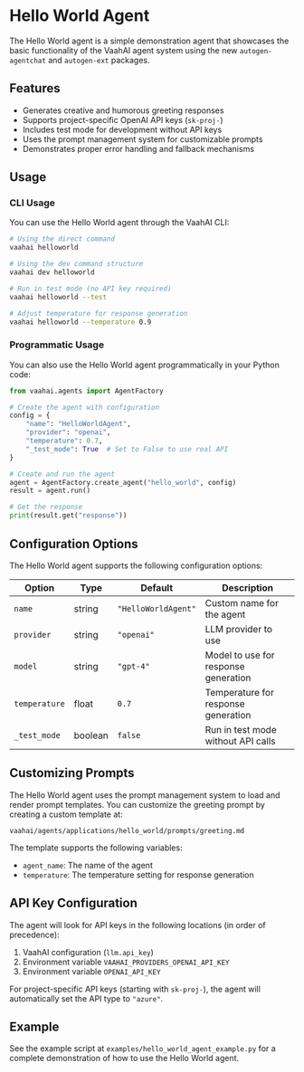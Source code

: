 # Hello World Agent

The Hello World agent is a simple demonstration agent that showcases the basic functionality of the VaahAI agent system using the new `autogen-agentchat` and `autogen-ext` packages.

## Features

- Generates creative and humorous greeting responses
- Supports project-specific OpenAI API keys (`sk-proj-`)
- Includes test mode for development without API keys
- Uses the prompt management system for customizable prompts
- Demonstrates proper error handling and fallback mechanisms

## Usage

### CLI Usage

You can use the Hello World agent through the VaahAI CLI:

```bash
# Using the direct command
vaahai helloworld

# Using the dev command structure
vaahai dev helloworld

# Run in test mode (no API key required)
vaahai helloworld --test

# Adjust temperature for response generation
vaahai helloworld --temperature 0.9
```

### Programmatic Usage

You can also use the Hello World agent programmatically in your Python code:

```python
from vaahai.agents import AgentFactory

# Create the agent with configuration
config = {
    "name": "HelloWorldAgent",
    "provider": "openai",
    "temperature": 0.7,
    "_test_mode": True  # Set to False to use real API
}

# Create and run the agent
agent = AgentFactory.create_agent("hello_world", config)
result = agent.run()

# Get the response
print(result.get("response"))
```

## Configuration Options

The Hello World agent supports the following configuration options:

| Option | Type | Default | Description |
|--------|------|---------|-------------|
| `name` | string | `"HelloWorldAgent"` | Custom name for the agent |
| `provider` | string | `"openai"` | LLM provider to use |
| `model` | string | `"gpt-4"` | Model to use for response generation |
| `temperature` | float | `0.7` | Temperature for response generation |
| `_test_mode` | boolean | `false` | Run in test mode without API calls |

## Customizing Prompts

The Hello World agent uses the prompt management system to load and render prompt templates. You can customize the greeting prompt by creating a custom template at:

```
vaahai/agents/applications/hello_world/prompts/greeting.md
```

The template supports the following variables:

- `agent_name`: The name of the agent
- `temperature`: The temperature setting for response generation

## API Key Configuration

The agent will look for API keys in the following locations (in order of precedence):

1. VaahAI configuration (`llm.api_key`)
2. Environment variable `VAAHAI_PROVIDERS_OPENAI_API_KEY`
3. Environment variable `OPENAI_API_KEY`

For project-specific API keys (starting with `sk-proj-`), the agent will automatically set the API type to `"azure"`.

## Example

See the example script at `examples/hello_world_agent_example.py` for a complete demonstration of how to use the Hello World agent.
